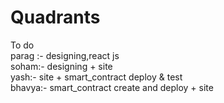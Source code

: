 # Quadrants
To do<br />
parag :- designing,react js<br />
soham:- designing + site<br />
yash:- site + smart_contract deploy & test <br />
bhavya:- smart_contract create and deploy + site<br />
